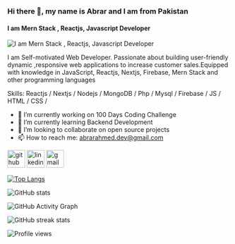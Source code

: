 ### Hi there 👋, my name is Abrar and I am from Pakistan 
#### I am Mern Stack , Reactjs, Javascript Developer
![I am Mern Stack , Reactjs, Javascript Developer](https://i.postimg.cc/rp5w7ZCn/Blue-and-White-Architect-Linked-In-Banner-1.png)

I am Self-motivated Web Developer. Passionate about building user-friendly dynamic ,responsive web applications to increase customer sales.Equipped with knowledge in JavaScript, Reactjs, Nextjs, Firebase, Mern Stack and other programming languages

Skills:  Reactjs / Nextjs / Nodejs / MongoDB / Php / Mysql / Firebase / JS / HTML / CSS /

- 🔭 I’m currently working on 100 Days Coding Challenge 
- 🌱 I’m currently learning Backend Development 
- 👯 I’m looking to collaborate on open source projects 
- 📫 How to reach me: abrarahmed.dev@gmail.com 


[<img src='https://cdn.jsdelivr.net/npm/simple-icons@3.0.1/icons/github.svg' alt='github' height='40'>](https://github.com/abrar-11)  [<img src='https://cdn.jsdelivr.net/npm/simple-icons@3.0.1/icons/linkedin.svg' alt='linkedin' height='40'>](https://www.linkedin.com/in/www.linkedin.com/in/abrar-ahmed-dev/)  [<img src='https://cdn.jsdelivr.net/npm/simple-icons@3.0.1/icons/gmail.svg' alt='gmail' height='40'>](abrarahmed.dev@gmail.com)  

[![Top Langs](https://github-readme-stats.vercel.app/api/top-langs/?username=abrar-11)](https://github.com/anuraghazra/github-readme-stats)

![GitHub stats](https://github-readme-stats.vercel.app/api?username=abrar-11&show_icons=true)  

![GitHub Activity Graph](https://activity-graph.herokuapp.com/graph?username=abrar-11)  

![GitHub streak stats](https://github-readme-streak-stats.herokuapp.com/?user=abrar-11)  

![Profile views](https://gpvc.arturio.dev/abrar-11)  
